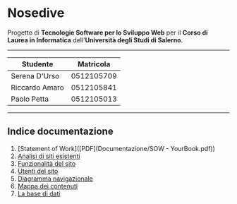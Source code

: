 # Nosedive
Progetto di **Tecnologie Software per lo Sviluppo Web** per il **Corso di Laurea in Informatica** dell'**Università degli Studi di
Salerno**.

***

Studente | Matricola
---------------|-----------
Serena D'Urso  | 0512105709
Riccardo Amaro | 0512105841
Paolo Petta    | 0512105013

***

## Indice documentazione
1. [Statement of Work]([PDF](Documentazione/SOW - YourBook.pdf))
2. [Analisi di siti esistenti](#Analisi-di-siti-esistenti)
3. [Funzionalità del sito](#Funzionalità-del-sito)
4. [Utenti del sito](#Utenti-del-sito)
5. [Diagramma navigazionale](#Diagramma-navigazionale)
6. [Mappa dei contenuti](#Mappa-dei-contenuti)
7. [La base di dati](#La-base-di-dati)
